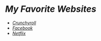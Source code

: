 <I DOCTYPE html>
<html>
<body>
<h1>My Favorite Websites</h1>
<ul>
<li><a href="https://crunchyroll.com">Crunchyroll</a></1i>
<li><a href="https://facebook.com">Facebook</a></li>
<li><a href="https://netflix.com">Netflix</a></1i>
</ul>
</body> 
</html>

